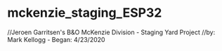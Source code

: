 # mckenzie_staging_ESP32
//Jeroen Garritsen's B&O McKenzie Division - Staging Yard Project
//by: Mark Kellogg - Began: 4/23/2020
